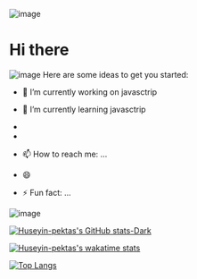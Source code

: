   ![image](https://camo.githubusercontent.com/8e51b9591bedfccc9e5a5d3f106ef81018b8ff8941af57a5abb8b46366e75e1a/68747470733a2f2f7777772e656d6f6a69616c6c2e636f6d2f696d616765732f36302f74656c656772616d2f31663931642e676966)
 <h1>Hi there </h1>



 ![image](https://camo.githubusercontent.com/8e51b9591bedfccc9e5a5d3f106ef81018b8ff8941af57a5abb8b46366e75e1a/68747470733a2f2f7777772e656d6f6a69616c6c2e636f6d2f696d616765732f36302f74656c656772616d2f31663931642e676966)
Here are some ideas to get you started:

- 🔭 I’m currently working on javasctrip
- 🌱 I’m currently learning javasctrip
- 
- 

- 📫 How to reach me: ...
- 😄 
- ⚡ Fun fact: ...

![image](https://user-images.githubusercontent.com/117089980/210376178-9e6bdfe9-e740-49d1-b517-20b414a45461.png)

[![Huseyin-pektas's GitHub stats-Dark](https://github-readme-stats.vercel.app/api?username=Huseyin-pektas&show_icons=true&theme=dark#gh-dark-mode-only)](https://github.com/anuraghazra/github-readme-stats#gh-dark-mode-only)



[![Huseyin-pektas's wakatime stats](https://github-readme-stats.vercel.app/api/wakatime?username=Huseyin-pektas)](https://github.com/Huseyin-pektas/github-readme-stats)





[![Top Langs](https://github-readme-stats.vercel.app/api/top-langs/?username=Huseyin-pektas&layout=compact)](https://github.com/Huseyin-pektas/github-readme-stats)
